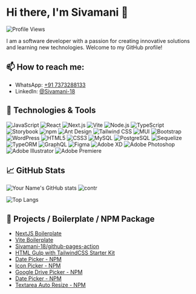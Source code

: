 # Hi there, I'm Sivamani 👋

![Profile Views](https://komarev.com/ghpvc/?username=Sivamani-18&color=blue)

I am a software developer with a passion for creating innovative solutions and learning new technologies. Welcome to my GitHub profile!

## 📫 How to reach me:
- WhatsApp: [+91 7373288133](https://wa.me/7373288133)
- LinkedIn:  [@Sivamani-18](https://www.linkedin.com/in/sivasubramaniyam-v-a2b967103/)

 

## 🔧 Technologies & Tools
![JavaScript](https://img.shields.io/badge/-JavaScript-333333?style=flat&logo=javascript)
![React](https://img.shields.io/badge/-React-333333?style=flat&logo=react)
![Next.js](https://img.shields.io/badge/-Next.js-333333?style=flat&logo=next.js)
![Vite](https://img.shields.io/badge/-Vite-333333?style=flat&logo=vite)
![Node.js](https://img.shields.io/badge/-Node.js-333333?style=flat&logo=node.js)
![TypeScript](https://img.shields.io/badge/-TypeScript-333333?style=flat&logo=typescript)
![Storybook](https://img.shields.io/badge/-Storybook-333333?style=flat&logo=storybook)
![npm](https://img.shields.io/badge/-npm-333333?style=flat&logo=npm)
![Ant Design](https://img.shields.io/badge/-AntDesign-333333?style=flat&logo=ant-design)
![Tailwind CSS](https://img.shields.io/badge/-TailwindCSS-333333?style=flat&logo=tailwind-css)
![MUI](https://img.shields.io/badge/-MUI-333333?style=flat&logo=mui)
![Bootstrap](https://img.shields.io/badge/-Bootstrap-333333?style=flat&logo=bootstrap)
![WordPress](https://img.shields.io/badge/-WordPress-333333?style=flat&logo=wordpress)
![HTML5](https://img.shields.io/badge/-HTML5-333333?style=flat&logo=html5)
![CSS3](https://img.shields.io/badge/-CSS3-333333?style=flat&logo=css3)
![MySQL](https://img.shields.io/badge/-MySQL-333333?style=flat&logo=mysql)
![PostgreSQL](https://img.shields.io/badge/-PostgreSQL-333333?style=flat&logo=postgresql)
![Sequelize](https://img.shields.io/badge/-Sequelize-333333?style=flat&logo=sequelize)
![TypeORM](https://img.shields.io/badge/-TypeORM-333333?style=flat&logo=typeorm)
![GraphQL](https://img.shields.io/badge/-GraphQL-333333?style=flat&logo=graphql)
![Figma](https://img.shields.io/badge/-Figma-333333?style=flat&logo=figma)
![Adobe XD](https://img.shields.io/badge/-AdobeXD-333333?style=flat&logo=adobe-xd)
![Adobe Photoshop](https://img.shields.io/badge/-AdobePhotoshop-333333?style=flat&logo=adobe-photoshop)
![Adobe Illustrator](https://img.shields.io/badge/-AdobeIllustrator-333333?style=flat&logo=adobe-illustrator)
![Adobe Premiere](https://img.shields.io/badge/-AdobePremiere-333333?style=flat&logo=adobe-premiere-pro)

## 📈 GitHub Stats
![Your Name's GitHub stats](https://github-readme-stats.vercel.app/api?username=Sivamani-18&theme=vue-dark&show_icons=true&hide_border=true&count_private=true)
![contr](https://github-readme-streak-stats.herokuapp.com/?user=Sivamani-18&theme=vue-dark&hide_border=true)

![Top Langs](
https://github-readme-stats.vercel.app/api/top-langs/?username=Sivamani-18&theme=vue-dark&show_icons=true&hide_border=true&layout=compact)




## 🌟 Projects / Boilerplate / NPM Package
- [NextJS Boilerplate](https://github.com/Sivamani-18/nextjs-boilerplate)
- [Vite Boilerplate](https://github.com/Sivamani-18/vite-react-ts-boilerplate)
- [Sivamani-18/github-pages-action](https://github.com/Sivamani-18/github-pages-action)
- [HTML Gulp with TailwindCSS Starter Kit](https://github.com/Sivamani-18/gulp-tailwind-starter)
- [Date Picker - NPM](https://www.npmjs.com/package/react-multi-date-picker-calendar)
- [Icon Picker - NPM](https://www.npmjs.com/package/react-native-app-icon-picker)
- [Google Drive Picker - NPM](https://www.npmjs.com/package/google-drive-picker)
- [Date Picker - NPM](https://www.npmjs.com/package/react-multi-date-picker-calendar)
- [Textarea Auto Resize - NPM](https://www.npmjs.com/package/react-textarea-auto-resize)


<!--
## 📊 Activity Overview
-->

<!--START_SECTION:activity-->
<!--END_SECTION:activity-->

